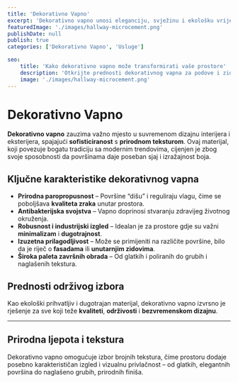 ```yaml
---
title: 'Dekorativno Vapno'
excerpt: 'Dekorativno vapno unosi eleganciju, svježinu i ekološku vrijednost u svaki prostor.'
featuredImage: './images/hallway-microcement.png'
publishDate: null
publish: true
categories: ['Dekorativno Vapno', 'Usluge']

seo:
    title: 'Kako dekorativno vapno može transformirati vaše prostore'
    description: 'Otkrijte prednosti dekorativnog vapna za podove i zidove'
    image: './images/hallway-microcement.png'
---
```

# Dekorativno Vapno

**Dekorativno vapno** zauzima važno mjesto u suvremenom dizajnu interijera i eksterijera, spajajući **sofisticiranost** s **prirodnom teksturom**. Ovaj materijal, koji povezuje bogatu tradiciju sa modernim trendovima, cijenjen je zbog svoje sposobnosti da površinama daje poseban sjaj i izražajnost boja.

## Ključne karakteristike dekorativnog vapna

- **Prirodna paropropusnost** – Površine “dišu” i reguliraju vlagu, čime se poboljšava **kvaliteta zraka** unutar prostora.
- **Antibakterijska svojstva** – Vapno doprinosi stvaranju zdravijeg životnog okruženja.
- **Robusnost i industrijski izgled** – Idealan je za prostore gdje su važni **minimalizam** i **dugotrajnost**.
- **Izuzetna prilagodljivost** – Može se primijeniti na različite površine, bilo da je riječ o **fasadama** ili **unutarnjim zidovima**.
- **Široka paleta završnih obrada** – Od glatkih i poliranih do grubih i naglašenih tekstura.

## Prednosti održivog izbora

Kao ekološki prihvatljiv i dugotrajan materijal, dekorativno vapno izvrsno je rješenje za sve koji teže **kvaliteti**, **održivosti** i **bezvremenskom dizajnu**.

---

## Prirodna ljepota i tekstura

Dekorativno vapno omogućuje izbor brojnih tekstura, čime prostoru dodaje posebno karakterističan izgled i vizualnu privlačnost – od glatkih, elegantnih površina do naglašeno grubih, prirodnih finiša.